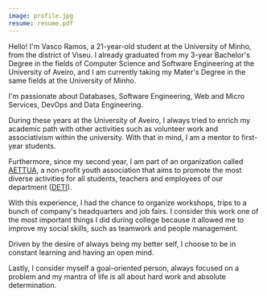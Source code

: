 ```yaml
---
image: profile.jpg
resume: resume.pdf
---
```


Hello! I'm Vasco Ramos, a 21-year-old student at the University of Minho, from the district of Viseu. I already graduated from my 3-year Bachelor's Degree in the fields of Computer Science and Software Engineering at the University of Aveiro, and I am currently taking my Mater's Degree in the same fields at the University of Minho.

I'm passionate about Databases, Software Engineering, Web and Micro Services, DevOps and Data Engineering.

During these years at the University of Aveiro, I always tried to enrich my academic path with other activities such as volunteer work and associativism within the university. With that in mind, I am a mentor to first-year students.

Furthermore, since my second year, I am part of an organization called <a href="http://aettua.pt" target="_blank" rel="noopener noreferrer" title="AETTUA">AETTUA</a>, a non-profit youth association that aims to promote the most diverse activities for all students, teachers and employees of our department (<a href="https://www.ua.pt/deti" target="_blank" rel="noopener noreferrer" title="DETI">DETI</a>).

With this experience, I had the chance to organize workshops, trips to a bunch of company's headquarters and job fairs. I consider this work one of the most important things I did during college because it allowed me to improve my social skills, such as teamwork and people management.

Driven by the desire of always being my better self, I choose to be in constant learning and having an open mind.

Lastly, I consider myself a goal-oriented person, always focused on a problem and my mantra of life is all about hard work and absolute determination.
